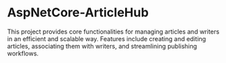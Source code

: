 # AspNetCore-ArticleHub
This project provides core functionalities for managing articles and writers in an efficient and scalable way. Features include creating and editing articles, associating them with writers, and streamlining publishing workflows.
 
